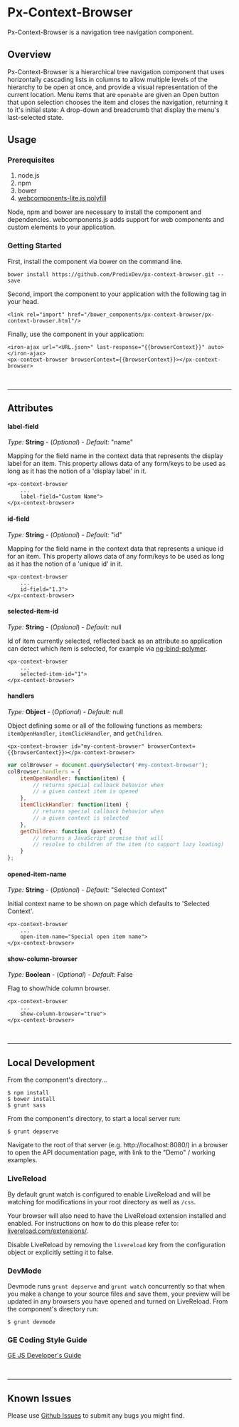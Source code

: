 # Px-Context-Browser

Px-Context-Browser is a navigation tree navigation component.

## Overview

Px-Context-Browser is a hierarchical tree navigation component that uses horizontally cascading lists in columns to allow multiple levels of the hierarchy to be open at once, and provide a visual representation of the current location. Menu items that are `openable` are given an Open button that upon selection chooses the item and closes the navigation, returning it to it's initial state: A drop-down and breadcrumb that display the menu's last-selected state.

## Usage

### Prerequisites
1. node.js
2. npm
3. bower
4. [webcomponents-lite.js polyfill](https://github.com/webcomponents/webcomponentsjs)

Node, npm and bower are necessary to install the component and dependencies. webcomponents.js adds support for web components and custom elements to your application.

### Getting Started

First, install the component via bower on the command line.

```
bower install https://github.com/PredixDev/px-context-browser.git --save
```

Second, import the component to your application with the following tag in your head.

```
<link rel="import" href="/bower_components/px-context-browser/px-context-browser.html"/>
```

Finally, use the component in your application:

```
<iron-ajax url="<URL.json>" last-response="{{browserContext}}" auto></iron-ajax>
<px-context-browser browserContext={{browserContext}}></px-context-browser>
```

<br />
<hr />

## Attributes

#### label-field

*Type:* **String** - (*Optional*) - *Default:* "name"

Mapping for the field name in the context data that represents the display label for an item. This property allows data of any form/keys to be used as long as it has the notion of a 'display label' in it.

```
<px-context-browser
	...
	label-field="Custom Name">
</px-context-browser>
```

#### id-field

*Type:* **String** - (*Optional*) - *Default:* "id"

Mapping for the field name in the context data that represents a unique id for an item. This property allows data of any form/keys to be used as long as it has the notion of a 'unique id' in it.

```
<px-context-browser
	...
	id-field="1.3">
</px-context-browser>
```

#### selected-item-id

*Type:* **String** - (*Optional*) - *Default:* null

Id of item currently selected, reflected back as an attribute so application can detect which item is selected, for example via [ng-bind-polymer](https://github.com/PredixDev/ng-bind-polymer).

```
<px-context-browser
	...
	selected-item-id="1">
</px-context-browser>
```

#### handlers

*Type:* **Object** - (*Optional*) - *Default:* null

Object defining some or all of the following functions as members: `itemOpenHandler`, `itemClickHandler`, and `getChildren`.

```
<px-context-browser id="my-content-browser" browserContext={{browserContext}}></px-context-browser>
```

```javaScript
var colBrowser = document.querySelector('#my-context-browser');
colBrowser.handlers = {
    itemOpenHandler: function(item) {
        // returns special callback behavior when
        // a given context item is opened
    },
    itemClickHandler: function(item) {
        // returns special callback behavior when
        // a given context is selected
    },
    getChildren: function (parent) {
        // returns a JavaScript promise that will
        // resolve to children of the item (to support lazy loading)
    }
};
```

#### opened-item-name

*Type:* **String** - (*Optional*) - *Default:* "Selected Context"

Initial context name to be shown on page which defaults to 'Selected Context'.

```
<px-context-browser
	...
	open-item-name="Special open item name">
</px-context-browser>
```

#### show-column-browser

*Type:* **Boolean** - (*Optional*) - *Default:* False

Flag to show/hide column browser.

```
<px-context-browser
	...
	show-column-browser="true">
</px-context-browser>
```

<br />
<hr />


## Local Development

From the component's directory...

```
$ npm install
$ bower install
$ grunt sass
```

From the component's directory, to start a local server run:

```
$ grunt depserve
```

Navigate to the root of that server (e.g. http://localhost:8080/) in a browser to open the API documentation page, with link to the "Demo" / working examples.

### LiveReload

By default grunt watch is configured to enable LiveReload and will be watching for modifications in your root directory as well as `/css`.

Your browser will also need to have the LiveReload extension installed and enabled. For instructions on how to do this please refer to: [livereload.com/extensions/](http://livereload.com/extensions/).

Disable LiveReload by removing the `livereload` key from the configuration object or explicitly setting it to false.


### DevMode
Devmode runs `grunt depserve` and `grunt watch` concurrently so that when you make a change to your source files and save them, your preview will be updated in any browsers you have opened and turned on LiveReload.
From the component's directory run:

```
$ grunt devmode
```

### GE Coding Style Guide
[GE JS Developer's Guide](https://github.com/GeneralElectric/javascript)

<br />
<hr />

## Known Issues

Please use [Github Issues](https://github.com/PredixDev/COMPONENT/issues) to submit any bugs you might find.
